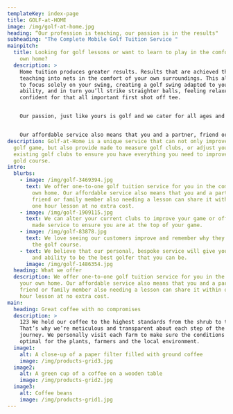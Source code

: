 ```yaml
---
templateKey: index-page
title: GOLF-at-HOME
image: /img/golf-at-home.jpg
heading: “Our profession is teaching, our passion is in the results"
subheading: "The Complete Mobile Golf Tuition Service "
mainpitch:
  title: Looking for golf lessons or want to learn to play in the comfort of your
    own home?
  description: >
    Home tuition produces greater results. Results that are achieved through
    teaching into nets in the comfort of your own surroundings. This allows us
    to focus solely on your swing, creating a golf swing adapted to your
    ability, and in turn you’ll strike straighter balls, feeling relaxed and
    confident for that all important first shot off tee. 


    Our passion, just like yours is golf and we cater for all ages and abilities.


    Our affordable service also means that you and a partner, friend or family member also needing a lesson can share it within our one hour lesson at no extra cost.
description: Golf-at-Home is a unique service that can not only improve your
  golf game, but also provide made to measure golf clubs, or adjust your
  existing golf clubs to ensure you have everything you need to improve on the
  gold course.
intro:
  blurbs:
    - image: /img/golf-3469394.jpg
      text: We offer one-to-one golf tuition service for you in the comfort of your
        own home. Our affordable service also means that you and a partner,
        friend or family member also needing a lesson can share it within our
        one hour lesson at no extra cost.
    - image: /img/golf-1909115.jpg
      text: We can alter your current clubs to improve your game or offer you a custom
        made service to ensure you are at the top of your game.
    - image: /img/golf-83878.jpg
      text: We love seeing our customers improve and remember why they love being on
        the golf course.
    - text: We believe that our personal, bespoke service will give you the confidence
        and ability to be the best golfer that you can be.
      image: /img/golf-1486354.jpg
  heading: What we offer
  description: We offer one-to-one golf tuition service for you in the comfort of
    your own home. Our affordable service also means that you and a partner,
    friend or family member also needing a lesson can share it within our one
    hour lesson at no extra cost.
main:
  heading: Great coffee with no compromises
  description: >
    123 We hold our coffee to the highest standards from the shrub to the cup.
    That’s why we’re meticulous and transparent about each step of the coffee’s
    journey. We personally visit each farm to make sure the conditions are
    optimal for the plants, farmers and the local environment.
  image1:
    alt: A close-up of a paper filter filled with ground coffee
    image: /img/products-grid3.jpg
  image2:
    alt: A green cup of a coffee on a wooden table
    image: /img/products-grid2.jpg
  image3:
    alt: Coffee beans
    image: /img/products-grid1.jpg
---
```

